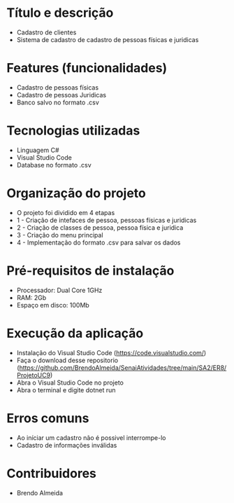 # Título e descrição 
* Cadastro de clientes
* Sistema de cadastro de cadastro de pessoas físicas e juridicas

# Features (funcionalidades)
* Cadastro de pessoas físicas
* Cadastro de pessoas Juridicas
* Banco salvo no formato .csv

# Tecnologias utilizadas
* Linguagem C#
* Visual Studio Code
* Database no formato .csv

# Organização do projeto
* O projeto foi dividido em 4 etapas
* 1 - Criação de intefaces de pessoa, pessoas físicas e juridicas
* 2 - Criação de classes de pessoa, pessoa física e juridica
* 3 - Criação do menu principal
* 4 - Implementação do formato .csv para salvar os dados

# Pré-requisitos de instalação
* Processador: Dual Core 1GHz
* RAM: 2Gb
* Espaço em disco: 100Mb

# Execução da aplicação
* Instalação do Visual Studio Code (https://code.visualstudio.com/)
* Faça o download desse repositorio (https://github.com/BrendoAlmeida/SenaiAtividades/tree/main/SA2/ER8/ProjetoUC9)
* Abra o Visual Studio Code no projeto
* Abra o terminal e digite dotnet run

# Erros comuns
* Ao iníciar um cadastro não é possivel interrompe-lo
* Cadastro de informações inválidas

# Contribuidores
* Brendo Almeida
